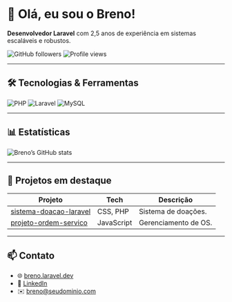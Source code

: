 # 👋 Olá, eu sou o Breno!

**Desenvolvedor Laravel** com 2,5 anos de experiência em sistemas escaláveis e robustos.

![GitHub followers](https://img.shields.io/github/followers/brenomatia?label=Seguidores&style=social)
![Profile views](https://komarev.com/ghpvc/?username=brenomatia)

---

## 🛠 Tecnologias & Ferramentas
![PHP](https://img.shields.io/badge/PHP-777BB4?logo=php&logoColor=white)
![Laravel](https://img.shields.io/badge/Laravel-FF2D20?logo=laravel&logoColor=white)
![MySQL](https://img.shields.io/badge/MySQL-4479A1?logo=mysql&logoColor=white)
<!-- adicione suas principais skills -->

---

## 📊 Estatísticas
![Breno’s GitHub stats](https://github-readme-stats.vercel.app/api?username=brenomatia&show_icons=true&theme=dark)

---

## 🚀 Projetos em destaque
| Projeto | Tech | Descrição |
| ------- | ---- | --------- |
| [sistema-doacao-laravel](https://github.com/brenomatia/sistema-doacao-laravel) | CSS, PHP | Sistema de doações. |
| [projeto-ordem-servico](https://github.com/brenomatia/projeto-ordem-servico) | JavaScript | Gerenciamento de OS. |

---

## 📫 Contato
- 🌐 [breno.laravel.dev](https://breno.laravel.dev)  
- 🔗 [LinkedIn](https://www.linkedin.com/in/breno-mendonça-matias)  
- ✉️ breno@seudominio.com
